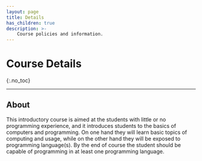 ```yaml
---
layout: page
title: Details
has_children: true
description: >-
    Course policies and information.
---
```


# Course Details
{:.no_toc}

---

## About

This introductory course is aimed at the students with little or no programming experience, and it introduces students to the basics of computers and programming. On one hand they will learn basic topics of computing and usage, while on the other hand they will be exposed to programming language(s). By the end of course the student should be capable of programming in at least one programming language.
